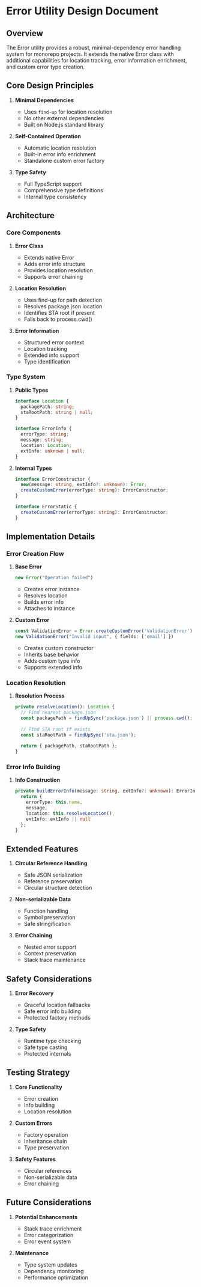 # Error Utility Design Document

## Overview

The Error utility provides a robust, minimal-dependency error handling system for monorepo projects. It extends the native Error class with additional capabilities for location tracking, error information enrichment, and custom error type creation.

## Core Design Principles

1. **Minimal Dependencies**
   - Uses `find-up` for location resolution
   - No other external dependencies
   - Built on Node.js standard library

2. **Self-Contained Operation**
   - Automatic location resolution
   - Built-in error info enrichment
   - Standalone custom error factory

3. **Type Safety**
   - Full TypeScript support
   - Comprehensive type definitions
   - Internal type consistency

## Architecture

### Core Components

1. **Error Class**
   - Extends native Error
   - Adds error info structure
   - Provides location resolution
   - Supports error chaining

2. **Location Resolution**
   - Uses find-up for path detection
   - Resolves package.json location
   - Identifies STA root if present
   - Falls back to process.cwd()

3. **Error Information**
   - Structured error context
   - Location tracking
   - Extended info support
   - Type identification

### Type System

1. **Public Types**
   ```typescript
   interface Location {
     packagePath: string;
     staRootPath: string | null;
   }

   interface ErrorInfo {
     errorType: string;
     message: string;
     location: Location;
     extInfo: unknown | null;
   }
   ```

2. **Internal Types**
   ```typescript
   interface ErrorConstructor {
     new(message: string, extInfo?: unknown): Error;
     createCustomError(errorType: string): ErrorConstructor;
   }

   interface ErrorStatic {
     createCustomError(errorType: string): ErrorConstructor;
   }
   ```

## Implementation Details

### Error Creation Flow

1. **Base Error**
   ```typescript
   new Error("Operation failed")
   ```
   - Creates error instance
   - Resolves location
   - Builds error info
   - Attaches to instance

2. **Custom Error**
   ```typescript
   const ValidationError = Error.createCustomError('ValidationError')
   new ValidationError("Invalid input", { fields: ['email'] })
   ```
   - Creates custom constructor
   - Inherits base behavior
   - Adds custom type info
   - Supports extended info

### Location Resolution

1. **Resolution Process**
   ```typescript
   private resolveLocation(): Location {
     // Find nearest package.json
     const packagePath = findUpSync('package.json') || process.cwd();
     
     // Find STA root if exists
     const staRootPath = findUpSync('sta.json');
     
     return { packagePath, staRootPath };
   }
   ```

### Error Info Building

1. **Info Construction**
   ```typescript
   private buildErrorInfo(message: string, extInfo?: unknown): ErrorInfo {
     return {
       errorType: this.name,
       message,
       location: this.resolveLocation(),
       extInfo: extInfo || null
     };
   }
   ```

## Extended Features

1. **Circular Reference Handling**
   - Safe JSON serialization
   - Reference preservation
   - Circular structure detection

2. **Non-serializable Data**
   - Function handling
   - Symbol preservation
   - Safe stringification

3. **Error Chaining**
   - Nested error support
   - Context preservation
   - Stack trace maintenance

## Safety Considerations

1. **Error Recovery**
   - Graceful location fallbacks
   - Safe error info building
   - Protected factory methods

2. **Type Safety**
   - Runtime type checking
   - Safe type casting
   - Protected internals

## Testing Strategy

1. **Core Functionality**
   - Error creation
   - Info building
   - Location resolution

2. **Custom Errors**
   - Factory operation
   - Inheritance chain
   - Type preservation

3. **Safety Features**
   - Circular references
   - Non-serializable data
   - Error chaining

## Future Considerations

1. **Potential Enhancements**
   - Stack trace enrichment
   - Error categorization
   - Error event system

2. **Maintenance**
   - Type system updates
   - Dependency monitoring
   - Performance optimization